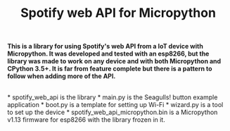 <h1 align="center">Spotify web API for Micropython</h1>
<br />

<strong>This is a library for using Spotify's web API from a IoT device with Micropython.
It was developed and tested with an esp8266, but the library was made to work on any device
and with both Micropython and CPython 3.5+. It is far from feature complete but there is 
a pattern to follow when adding more of the API.</strong>

<br />
* spotify_web_api is the library
* main.py is the Seagulls! button example application
* boot.py is a template for setting up Wi-Fi
* wizard.py is a tool to set up the device
* spotify_web_api_micropython.bin is a Micropython v1.13 firmware for esp8266 with 
  the library frozen in it.
  
